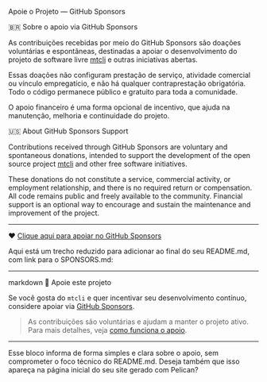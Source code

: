 Apoie o Projeto — GitHub Sponsors

🇧🇷 Sobre o apoio via GitHub Sponsors

As contribuições recebidas por meio do GitHub Sponsors são doações voluntárias e espontâneas, destinadas a apoiar o desenvolvimento do projeto de software livre [mtcli](https://pypi.org/project/mtcli/) e outras iniciativas abertas.

Essas doações não configuram prestação de serviço, atividade comercial ou vínculo empregatício, e não há qualquer contraprestação obrigatória.  
Todo o código permanece público e gratuito para toda a comunidade.

O apoio financeiro é uma forma opcional de incentivo, que ajuda na manutenção, melhoria e continuidade do projeto.

🇺🇸 About GitHub Sponsors Support

Contributions received through GitHub Sponsors are voluntary and spontaneous donations, intended to support the development of the open source project [mtcli](https://pypi.org/project/mtcli/) and other free software initiatives.

These donations do not constitute a service, commercial activity, or employment relationship, and there is no required return or compensation.  
All code remains public and freely available to the community.
Financial support is an optional way to encourage and sustain the maintenance and improvement of the project.

---

❤ [Clique aqui para apoiar no GitHub Sponsors](https://github.com/sponsors/vfranca)








Aqui está um trecho reduzido para adicionar ao final do seu README.md, com link para o SPONSORS.md:

---

markdown
💖 Apoie este projeto

Se você gosta do `mtcli` e quer incentivar seu desenvolvimento contínuo, considere apoiar via [GitHub Sponsors](https://github.com/sponsors/vfranca).

> As contribuições são voluntárias e ajudam a manter o projeto ativo.  
> Para mais detalhes, veja [como funciona o apoio](SPONSORS.md).


---

Esse bloco informa de forma simples e clara sobre o apoio, sem comprometer o foco técnico do README.md. Deseja também que isso apareça na página inicial do seu site gerado com Pelican?

